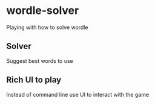 # wordle-solver
Playing with how to solve wordle


## Solver
Suggest best words to use


## Rich UI to play
Instead of command line use UI to interact with the game


